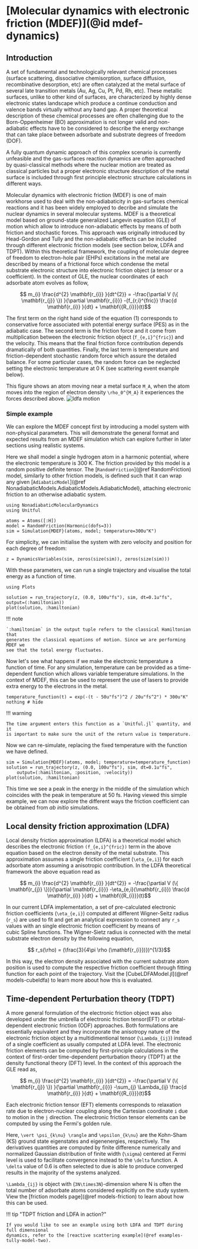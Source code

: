 # [Molecular dynamics with electronic friction (MDEF)](@id mdef-dynamics)

## Introduction
 
A set of fundamental and technologically relevant chemical processes (surface scattering, dissociative chemisorption, surface diffusion, recombinative desorption, etc) are often catalyzed at the metal surface of several late transition metals (Au, Ag, Cu, Pt, Pd, Rh, etc). These metallic surfaces, unlike to other kind of surfaces, are characterized by highly dense electronic states landscape which produce a continue conduction and valence bands virtually without any band gap. A proper theoretical description of these chemical processes are often challenging due to the Born-Oppenheimer (BO) approximation is not longer valid and non-adiabatic effects have to be considered to describe the energy exchange that can take place between adsorbate and substrate degrees of freedom (DOF).

A fully quantum dynamic approach of this complex scenario is currently unfeasible and the gas-surfaces reaction dynamics are often approached by quasi-classical methods where the nuclear motion are treated as classical particles but a proper electronic structure description of the metal surface is included through first principle electronic structure calculations in different ways. 

Molecular dynamics with electronic friction (MDEF) is one of main workhorse used to deal with the non-adiabaticity in gas-surfaces chemical reactions and it has been widely employed to decribe and simulate the nuclear dynamics in several molecular systems. MDEF is a theoretical model based on ground-state generalized Langevin equation (GLE) of motion which allow to introduce non-adiabatic effects by means of both friction and stochastic forces. This approach was originally introduced by Head-Gordon and Tully and the non-adiabatic effects can be included through different electronic friction models (see section below, LDFA and TDPT). Within this theoretical framework, the coupling of molecular degree of freedom to electron-hole pair (EHPs) excitations in the metal are described by means of a frictional force  which condense the metal substrate electronic structure into electronic friction object (a tensor or a coefficient). In the context of GLE, the nuclear coordinates of each adsorbate atom evolves as follow, 

```math
   m_{i} \frac{d^{2} \mathbf{r_{i}} }{dt^{2}} = -\frac{\partial V (\{ \mathbf{r_{j}} \}) }{\partial \mathbf{r_{i}}}  -{f_{r,i}^{fric}}  \frac{d \mathbf{r_{i}} }{dt} + \mathbf{{R_{i}}}(t)
```
The first term on the right hand side of the equation (1) corresponds to conservative force associated with potential energy surface (PES) as in the adiabatic case. The second term is the friction force and it come from multiplication between the electronic friction object (``f_{e,i}^{fric}``) and the velocity. This means that the final friction force contribution depends dramatically of both quantities. Finally, the last term is temperature and friction-dependent stochastic random force which assure the detailed balance. For some particular cases, the random force can be neglected setting the electronic temperature at 0 K (see scattering event example below).

This figure shows an atom moving near a metal surface ``M_A``, when the atom moves into the
region of electron density ``\rho_0^{M_A}`` it experiences the forces described above.
![ldfa motion](../../assets/figures/ldfa_motion.png)

### Simple example

We can explore the MDEF concept first by introducing a model system with non-physical
parameters. This will demonstrate the general format and expected results from an MDEF
simulation which can explore further in later sections using realistic systems.

Here we shall model a single hydrogen atom in a harmonic potential,
where the electronic temperature is 300 K.
The friction provided by this model is a random positive definite tensor.
The [`RandomFriction`](@ref RandomFriction) model, similarly to other friction models,
is defined such that it can wrap any given
[`AdiabaticModel`](@ref NonadiabaticModels.AdiabaticModels.AdiabaticModel),
attaching electronic friction to an otherwise adiabatic system.
```@example mdef
using NonadiabaticMolecularDynamics
using Unitful

atoms = Atoms([:H])
model = RandomFriction(Harmonic(dofs=3))
sim = Simulation{MDEF}(atoms, model; temperature=300u"K")
```

For simplicity, we can initialise the system with zero velocity and position for each
degree of freedom:
```@example mdef
z = DynamicsVariables(sim, zeros(size(sim)), zeros(size(sim)))
```

With these parameters, we can run a single trajectory and visualise the total energy as
a function of time.
```@example mdef
using Plots

solution = run_trajectory(z, (0.0, 100u"fs"), sim, dt=0.1u"fs", output=(:hamiltonian))
plot(solution, :hamiltonian)
```

!!! note

    `:hamiltonian` in the output tuple refers to the classical Hamiltonian that
    generates the classical equations of motion. Since we are performing MDEF we
    see that the total energy fluctuates.

Now let's see what happens if we make the electronic temperature a function of time.
For any simulation, temperature can be provided as a time-dependent function which allows
variable temperature simulations.
In the context of MDEF, this can be used to represent the use of lasers to provide
extra energy to the electrons in the metal.

```@example mdef
temperature_function(t) = exp(-(t - 50u"fs")^2 / 20u"fs^2") * 300u"K"
nothing # hide
```

!!! warning

    The time argument enters this function as a `Unitful.jl` quantity, and it
    is important to make sure the unit of the return value is temperature.

Now we can re-simulate, replacing the fixed temperature with the function we have defined.

```@example mdef
sim = Simulation{MDEF}(atoms, model; temperature=temperature_function)
solution = run_trajectory(z, (0.0, 100u"fs"), sim, dt=0.1u"fs",
    output=(:hamiltonian, :position, :velocity))
plot(solution, :hamiltonian)
```

This time we see a peak in the energy in the middle of the simulation which coincides
with the peak in temperature at 50 fs.
Having viewed this simple example, we can now explore the different ways the friction
coefficient can be obtained from *ab initio* simulations. 

## Local density friction approximation (LDFA)

Local density friction approximation (LDFA) is a theoretical model which describes the electronic friction ``(f_{e,i}^{fric})`` term in the above equation based on the electron density of the metal substrate. This approximation assumes a single friction coefficient (``\eta_{e,i}``) for each adsorbate atom assuming a anisotropic contribution. In the LDFA theoretical framework the above equation read as

```math
   m_{i} \frac{d^{2} \mathbf{r_{i}} }{dt^{2}} = -\frac{\partial V (\{ \mathbf{r_{j}} \})}{\partial \mathbf{r_{i}}}   -\eta_{e,i}(\mathbf{r_{i}})  \frac{d \mathbf{r_{i}} }{dt} + \mathbf{{R_{i}}}(t)
```

In our current LDFA implementation, a set of pre-calculated electronic friction coefficients (``\eta_{e,i}``) computed at different Wigner-Seitz radius (``r_s``) are used to fit and get an analytical expression to connect any ``r_s`` values with an single electronic friction coefficient by means of   
cubic Spline functions. The Wigner-Sietz radius is connected with the metal substrate electron density by the following equation, 

```math
   r_s(\rho) = (\frac{3}{4\pi \rho (\mathbf{r_{i}})})^{1/3}
```

In this way, the electron density associated with the current substrate atom position is used to compute the respective friction coefficient through fitting function for each point of the trajectory.
Visit the [CubeLDFAModel.jl](@ref models-cubeldfa) to learn more about how this is evaluated.

## Time-dependent Perturbation theory (TDPT)

A more general formulation of the electronic friction object was also developed under the umbrella of electronic friction tensor(EFT) or orbital-dependent electronic friction (ODF) approaches. Both formulations are essentially equivalent and they incorporate the anisotropy nature of the electronic friction object by a multidimentional tensor (``\Lambda_{ij}``) instead of a single coefficient as usually computed at LDFA level.  The electronic friction elements can be computed by first-principle calculations in the context of first-order time-dependent perturbation theory (TDPT) at the density functional theory (DFT) level. In the context of this approach the GLE read as, 

```math
   m_{i} \frac{d^{2} \mathbf{r_{i}} }{dt^{2}} = -\frac{\partial V (\{ \mathbf{r_{j}} \}) }{\partial \mathbf{r_{i}}}   -\sum_{j} \Lambda_{ij}  \frac{d \mathbf{r_{i}} }{dt} + \mathbf{{R_{i}}}(t)
```

Each electronic friction tensor (EFT) elements corresponds to relaxation rate due to electron-nuclear coupling along the Cartesian coordinate ``i`` due to motion in the ``j`` direction. The electronic friction tensor elements can be computed by using the Fermi's golden rule.

Here, ``\vert \psi_{k\nu} \rangle`` and ``\epsilon_{k\nu}`` are the Kohn-Sham (KS) ground state eigenstates and eigenenergies, respectively. The derivatives quantities are computed by finite difference numerically and normalized Gaussian distribution of finite width (``\sigma``) centered at Fermi level is used to facilitate convergence instead to the ``\delta`` function. A ``\delta`` value of 0.6 is often selected to due is able to produce converged results in the majority of the systems analyzed.

``\Lambda_{ij}`` is object with (``3N\times3N``)-dimension where N is often the total number of adsorbate atoms considered explicitly on the study system.
View the [friction models page](@ref models-friction) to learn about how this can be used.

!!! tip "TDPT friction and LDFA in action?"

    If you would like to see an example using both LDFA and TDPT during full dimensional
    dynamics, refer to the [reactive scattering example](@ref examples-tully-model-two).
